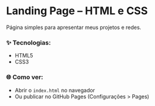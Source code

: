 # Landing Page – HTML e CSS

Página simples para apresentar meus projetos e redes.

### ✨ Tecnologias:
- HTML5
- CSS3

### 🌐 Como ver:
- Abrir o `index.html` no navegador
- Ou publicar no GitHub Pages (Configurações > Pages)
